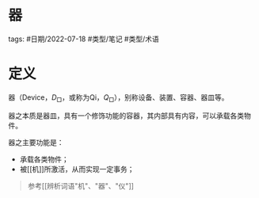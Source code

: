 # 器

tags: #日期/2022-07-18 #类型/笔记 #类型/术语 



# 定义

器（Device，$D_{\Box}$，或称为Qi，$Q_{\Box}$），别称设备、装置、容器、器皿等。

器之本质是器皿，具有一个修饰功能的容器，其内部具有内容，可以承载各类物件。

器之主要功能是：
- 承载各类物件；
- 被[[机]]所激活，从而实现一定事务；

> 参考[[辨析词语"机"、"器"、"仪"]]